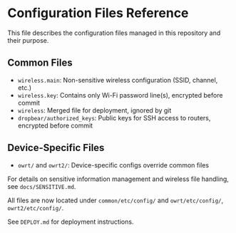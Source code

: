 # Configuration Files Reference

This file describes the configuration files managed in this repository and their purpose.

## Common Files
- `wireless.main`: Non-sensitive wireless configuration (SSID, channel, etc.)
- `wireless.key`: Contains only Wi-Fi password line(s), encrypted before commit
- `wireless`: Merged file for deployment, ignored by git
- `dropbear/authorized_keys`: Public keys for SSH access to routers, encrypted before commit

## Device-Specific Files
- `owrt/` and `owrt2/`: Device-specific configs override common files

For details on sensitive information management and wireless file handling, see `docs/SENSITIVE.md`.

All files are now located under `common/etc/config/` and `owrt/etc/config/`, `owrt2/etc/config/`.

See `DEPLOY.md` for deployment instructions.
